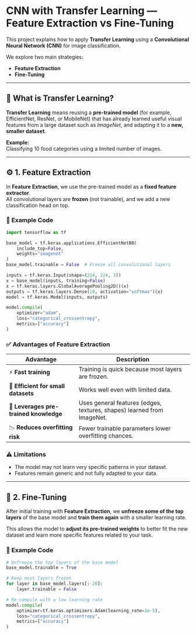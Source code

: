 # CNN with Transfer Learning — Feature Extraction vs Fine-Tuning

This project explains how to apply **Transfer Learning** using a **Convolutional Neural Network (CNN)** for image classification.

We explore two main strategies:

- **Feature Extraction**  
- **Fine-Tuning**

---

## 📘 What is Transfer Learning?

**Transfer Learning** means reusing a **pre-trained model** (for example, EfficientNet, ResNet, or MobileNet) that has already learned useful visual features from a large dataset such as *ImageNet*, and adapting it to a **new, smaller dataset**.

**Example:**  
Classifying 10 food categories using a limited number of images.

---

## ⚙️ 1. Feature Extraction

In **Feature Extraction**, we use the pre-trained model as a **fixed feature extractor**.  
All convolutional layers are **frozen** (not trainable), and we add a new classification head on top.

### 🧩 Example Code

```python
import tensorflow as tf

base_model = tf.keras.applications.EfficientNetB0(
    include_top=False,
    weights="imagenet"
)
base_model.trainable = False  # Freeze all convolutional layers

inputs = tf.keras.Input(shape=(224, 224, 3))
x = base_model(inputs, training=False)
x = tf.keras.layers.GlobalAveragePooling2D()(x)
outputs = tf.keras.layers.Dense(10, activation="softmax")(x)
model = tf.keras.Model(inputs, outputs)

model.compile(
    optimizer="adam",
    loss="categorical_crossentropy",
    metrics=["accuracy"]
)
```

### ✅ Advantages of Feature Extraction

| Advantage | Description |
|------------|-------------|
| ⚡ **Fast training** | Training is quick because most layers are frozen. |
| 🧠 **Efficient for small datasets** | Works well even with limited data. |
| 🧩 **Leverages pre-trained knowledge** | Uses general features (edges, textures, shapes) learned from ImageNet. |
| 📉 **Reduces overfitting risk** | Fewer trainable parameters lower overfitting chances. |

### ⚠️ Limitations
- The model may not learn very specific patterns in your dataset.  
- Features remain generic and not fully adapted to your data.

---

## 🔧 2. Fine-Tuning

After initial training with **Feature Extraction**, we **unfreeze some of the top layers** of the base model and **train them again** with a smaller learning rate.  

This allows the model to **adjust its pre-trained weights** to better fit the new dataset and learn more specific features related to your task.

### 🧩 Example Code

```python
# Unfreeze the top layers of the base model
base_model.trainable = True

# Keep most layers frozen
for layer in base_model.layers[:-20]:
    layer.trainable = False

# Re-compile with a low learning rate
model.compile(
    optimizer=tf.keras.optimizers.Adam(learning_rate=1e-5),
    loss="categorical_crossentropy",
    metrics=["accuracy"]
)

